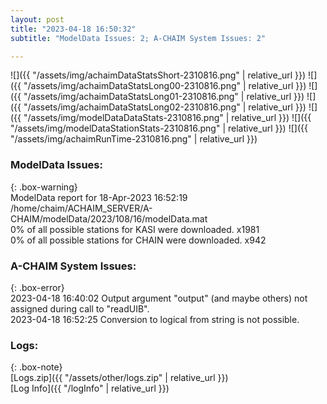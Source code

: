 ```yaml
---
layout: post
title: "2023-04-18 16:50:32"
subtitle: "ModelData Issues: 2; A-CHAIM System Issues: 2"

---
```


![]({{ "/assets/img/achaimDataStatsShort-2310816.png" | relative_url }})
![]({{ "/assets/img/achaimDataStatsLong00-2310816.png" | relative_url }})
![]({{ "/assets/img/achaimDataStatsLong01-2310816.png" | relative_url }})
![]({{ "/assets/img/achaimDataStatsLong02-2310816.png" | relative_url }})
![]({{ "/assets/img/modelDataDataStats-2310816.png" | relative_url }})
![]({{ "/assets/img/modelDataStationStats-2310816.png" | relative_url }})
![]({{ "/assets/img/achaimRunTime-2310816.png" | relative_url }})


### ModelData Issues:  
  
{: .box-warning}  
 ModelData report for 18-Apr-2023 16:52:19   
 /home/chaim/ACHAIM_SERVER/A-CHAIM/modelData/2023/108/16/modelData.mat   
 0% of all possible stations for KASI were downloaded. x1981   
 0% of all possible stations for CHAIN were downloaded. x942   
  
### A-CHAIM System Issues:  
  
{: .box-error}  
2023-04-18 16:40:02 Output argument "output" (and maybe others) not assigned during call to "readUIB".  
2023-04-18 16:52:25 Conversion to logical from string is not possible.  

### Logs:  
  
{: .box-note}  
[Logs.zip]({{ "/assets/other/logs.zip" | relative_url }})  
[Log Info]({{ "/logInfo" | relative_url }})  
